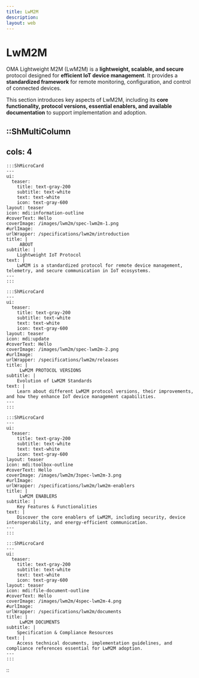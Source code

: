 ```yaml
---
title: LwM2M
description:
layout: web
---
```

# LwM2M

OMA Lightweight M2M (LwM2M) is a **lightweight, scalable, and secure** protocol designed for **efficient IoT device management**. It provides a **standardized framework** for remote monitoring, configuration, and control of connected devices.

This section introduces key aspects of LwM2M, including its **core functionality, protocol versions, essential enablers, and available documentation** to support implementation and adoption.

::ShMultiColumn
---
cols: 4
---

    :::ShMicroCard
    ---
    ui:
      teaser:
        title: text-gray-200
        subtitle: text-white
        text: text-white
        icon: text-gray-600
    layout: teaser
    icon: mdi:information-outline
    #coverText: Hello
    coverImage: /images/lwm2m/spec-lwm2m-1.png
    #urlImage: 
    urlWrapper: /specifications/lwm2m/introduction
    title: |
         ABOUT
    subtitle: |
        Lightweight IoT Protocol 
    text: |
        LwM2M is a standardized protocol for remote device management, telemetry, and secure communication in IoT ecosystems.
    ---
    :::

    :::ShMicroCard
    ---
    ui:
      teaser:
        title: text-gray-200
        subtitle: text-white
        text: text-white
        icon: text-gray-600
    layout: teaser
    icon: mdi:update
    #coverText: Hello
    coverImage: /images/lwm2m/spec-lwm2m-2.png
    #urlImage: 
    urlWrapper: /specifications/lwm2m/releases
    title: |
         LwM2M PROTOCOL VERSIONS
    subtitle: |
        Evolution of LwM2M Standards
    text: |
        Learn about different LwM2M protocol versions, their improvements, and how they enhance IoT device management capabilities.
    ---
    :::

    :::ShMicroCard
    ---
    ui:
      teaser:
        title: text-gray-200
        subtitle: text-white
        text: text-white
        icon: text-gray-600
    layout: teaser
    icon: mdi:toolbox-outline
    #coverText: Hello
    coverImage: /images/lwm2m/3spec-lwm2m-3.png
    #urlImage: 
    urlWrapper: /specifications/lwm2m/lwm2m-enablers
    title: |
         LwM2M ENABLERS
    subtitle: |
        Key Features & Functionalities
    text: |
        Discover the core enablers of LwM2M, including security, device interoperability, and energy-efficient communication.
    ---
    :::

    :::ShMicroCard
    ---
    ui:
      teaser:
        title: text-gray-200
        subtitle: text-white
        text: text-white
        icon: text-gray-600
    layout: teaser
    icon: mdi:file-document-outline
    #coverText: Hello
    coverImage: /images/lwm2m/4spec-lwm2m-4.png
    #urlImage: 
    urlWrapper: /specifications/lwm2m/documents
    title: |
         LwM2M DOCUMENTS
    subtitle: |
        Specification & Compliance Resources
    text: |
        Access technical documents, implementation guidelines, and compliance references essential for LwM2M adoption.
    ---
    :::

::
